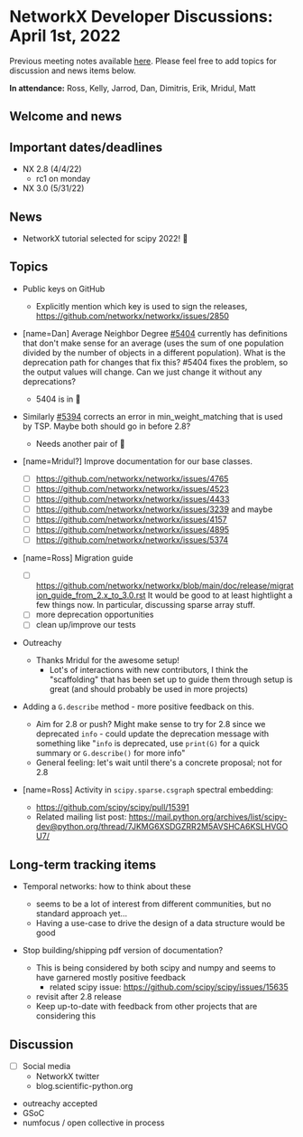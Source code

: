 # NetworkX Developer Discussions: April 1st, 2022

Previous meeting notes available [here](https://github.com/networkx/archive/tree/main/meetings). Please feel free to add topics for discussion and news items below.

**In attendance:** Ross, Kelly, Jarrod, Dan, Dimitris, Erik, Mridul, Matt

## Welcome and news

## Important dates/deadlines

- NX 2.8 (4/4/22)
  * rc1 on monday
- NX 3.0 (5/31/22)

## News

 - NetworkX tutorial selected for scipy 2022! :tada: 

## Topics

- Public keys on GitHub
    - Explicitly mention which key is used to sign the releases, https://github.com/networkx/networkx/issues/2850

- [name=Dan] Average Neighbor Degree [#5404]( https://github.com/networkx/networkx/issues/5404) currently has definitions that don't make sense for an average (uses the sum of one population divided by the number of objects in a different population). What is the deprecation path for changes that fix this?  #5404 fixes the problem, so the output values will change. Can we just change it without any deprecations? 
  * 5404 is in :tada: 
- Similarly [#5394](https://github.com/networkx/networkx/issues/5394) corrects an error in min_weight_matching that is used by TSP. Maybe both should go in before 2.8?
  * Needs another pair of :eyes: 

- [name=Mridul?] Improve documentation for our base classes.
  - [ ] https://github.com/networkx/networkx/issues/4765
  - [ ] https://github.com/networkx/networkx/issues/4523
  - [ ] https://github.com/networkx/networkx/issues/4433
  - [ ] https://github.com/networkx/networkx/issues/3239
and maybe
  - [ ] https://github.com/networkx/networkx/issues/4157
  - [ ] https://github.com/networkx/networkx/issues/4895
  - [ ] https://github.com/networkx/networkx/issues/5374

- [name=Ross] Migration guide
  - [ ] https://github.com/networkx/networkx/blob/main/doc/release/migration_guide_from_2.x_to_3.0.rst
It would be good to at least hightlight a few things now. In particular, discussing sparse array stuff.
  - [ ] more deprecation opportunities
  - [ ] clean up/improve our tests

- Outreachy
  * Thanks Mridul for the awesome setup!
    - Lot's of interactions with new contributors, I think the "scaffolding" that has been set up to guide them through setup is great (and should probably be used in more projects)

- Adding a `G.describe` method - more positive feedback on this.
  * Aim for 2.8 or push? Might make sense to try for 2.8 since we deprecated `info` - could update the deprecation message with something like "`info` is deprecated, use `print(G)` for a quick summary or `G.describe()` for more info"
  * General feeling: let's wait until there's a concrete proposal; not for 2.8

- [name=Ross] Activity in `scipy.sparse.csgraph` spectral embedding:
  * https://github.com/scipy/scipy/pull/15391
  * Related mailing list post: https://mail.python.org/archives/list/scipy-dev@python.org/thread/7JKMG6XSDGZRR2M5AVSHCA6KSLHVGOU7/

## Long-term tracking items

- Temporal networks: how to think about these
  * seems to be a lot of interest from different communities, but no standard approach yet...
  * Having a use-case to drive the design of a data structure would be good
  
- Stop building/shipping pdf version of documentation?
  * This is being considered by both scipy and numpy and seems to have garnered mostly positive feedback
    - related scipy issue: https://github.com/scipy/scipy/issues/15635
  * revisit after 2.8 release
  * Keep up-to-date with feedback from other projects that are considering this


## Discussion

- [ ] Social media
    * NetworkX twitter
    * blog.scientific-python.org

- outreachy accepted
- GSoC
- numfocus / open collective in process